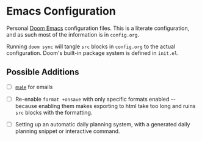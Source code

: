 # Emacs Configuration

Personal [Doom Emacs](https://github.com/hlissner/doom-emacs) configuration files.
This is a literate configuration, and as such most of the information is in `config.org`.

Running `doom sync` will tangle `src` blocks in `config.org` to the actual configuration.
Doom's built-in package system is defined in `init.el`.


## Possible Additions

- [ ] [`mu4e`](https://www.emacswiki.org/emacs/mu4e) for emails
- [ ] Re-enable `format +onsave` with only specific formats enabled -- because enabling them makes exporting to html take too long and ruins `src` blocks with the formatting. 
- [ ] Setting up an automatic daily planning system, with a generated daily planning snippet or interactive command.

